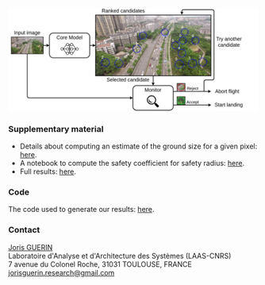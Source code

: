 ![Overview of the proposed approach](Images/overview_icra.png "Overview of the proposed approach")

### Supplementary material
* Details about computing an estimate of the ground size for a given pixel: [here](Supplementary/ICRA2022_supplementary_pixelSize.pdf).
* A notebook to compute the safety coefficient for safety radius: [here](https://github.com/jorisguerin/ANITI_UavEmergencyLanding/blob/gh-pages/Supplementary/Beta_coef.ipynb).
* Full results: [here](Supplementary/full_results.csv).

### Code
The code used to generate our results: [here](https://github.com/jorisguerin/ANITI_UavEmergencyLanding/tree/main).

### Contact
[Joris GUERIN](https://jorisguerin.github.io/)  
Laboratoire d'Analyse et d'Architecture des Systèmes (LAAS-CNRS)  
7 avenue du Colonel Roche, 31031 TOULOUSE, FRANCE  
jorisguerin.research@gmail.com
